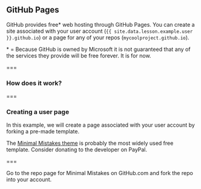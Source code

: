 ---
---

## GitHub Pages

GitHub provides free* web hosting through GitHub Pages. You can create a site associated with your user account (`{{ site.data.lesson.example.user }}.github.io`) or a page for any of your repos (`mycoolproject.github.io`). 

\* = Because GitHub is owned by Microsoft it is not guaranteed that any of the services they provide will be free forever. It is for now.

===

### How does it work?

===

### Creating a user page

In this example, we will create a page associated with your user account by forking a pre-made template.

The [Minimal Mistakes theme](https://github.com/mmistakes/minimal-mistakes) is probably the most widely used free template. Consider donating to the developer on PayPal.

===

Go to the repo page for Minimal Mistakes on GitHub.com and fork the repo into your account.

